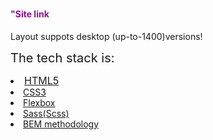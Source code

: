 # <h4 style="color:#8d118f">"Site link</h4>

<span align="center" >Layout suppots desktop (up-to-1400)versions!</span>

<lu style="font-size:20px" >The tech stack is:

<li style="font-size:16px" ><a href="https://en.wikipedia.org/wiki/HTML5" target="blank">HTML5</li>
<li ><a href="https://en.wikipedia.org/wiki/CSS"target="blank">CSS3</li>
<li ><a href="https://en.wikipedia.org/wiki/CSS_Flexible_Box_Layout" target="blank">Flexbox</li>
<li ><a href="https://sass-lang.com/" target="blank">Sass(Scss)</li>
<li ><a href="https://en.bem.info/methodology/" target="blank">BEM methodology</li>
</lu>

